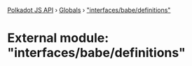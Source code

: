 [Polkadot JS API](../README.md) › [Globals](../globals.md) › ["interfaces/babe/definitions"](_interfaces_babe_definitions_.md)

# External module: "interfaces/babe/definitions"


